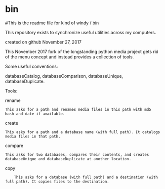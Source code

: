 # bin

#This is the readme file for kind of windy / bin

This repository exists to synchronize useful utilities across my computers.

created on github November 27, 2017

This November 2017 fork of the longstanding python media project gets rid of the menu concept and instead provides a collection of tools.

Some useful conventions:

databaseCatalog, databaseComparison, databaseUnique, databaseDuplicate.


Tools:

rename

	This asks for a path and renames media files in this path with md5 hash and date if available.

create

	This asks for a path and a database name (with full path). It catalogs media files in that path.

compare

	This asks for two databases, compares their contents, and creates databaseUnique and databaseDuplicate at another location.

copy

        This asks for a database (with full path) and a destination (with full path). It copies files to the destination.

